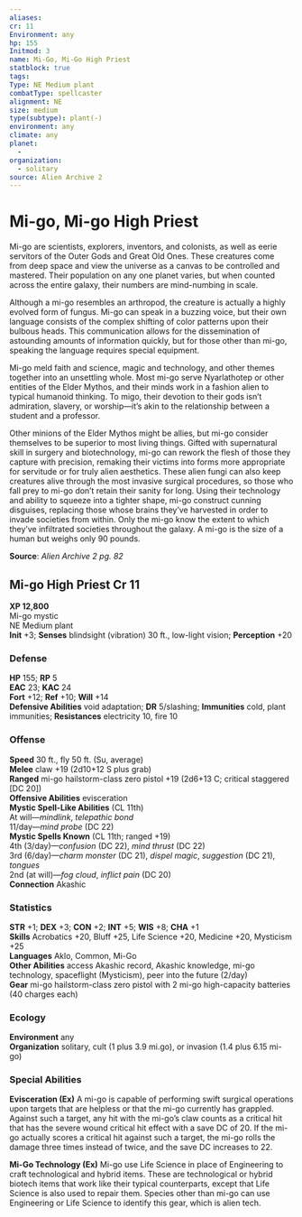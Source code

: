 ```yaml
---
aliases: 
cr: 11
Environment: any
hp: 155
Initmod: 3
name: Mi-Go, Mi-Go High Priest
statblock: true
tags: 
Type: NE Medium plant
combatType: spellcaster
alignment: NE
size: medium
type(subtype): plant(-)
environment: any
climate: any
planet:
  - 
organization:
  - solitary
source: Alien Archive 2
---
```


# Mi-go, Mi-go High Priest

Mi-go are scientists, explorers, inventors, and colonists, as well as eerie servitors of the Outer Gods and Great Old Ones. These creatures come from deep space and view the universe as a canvas to be controlled and mastered. Their population on any one planet varies, but when counted across the entire galaxy, their numbers are mind-numbing in scale.

Although a mi-go resembles an arthropod, the creature is actually a highly evolved form of fungus. Mi-go can speak in a buzzing voice, but their own language consists of the complex shifting of color patterns upon their bulbous heads. This communication allows for the dissemination of astounding amounts of information quickly, but for those other than mi-go, speaking the language requires special equipment.

Mi-go meld faith and science, magic and technology, and other themes together into an unsettling whole. Most mi-go serve Nyarlathotep or other entities of the Elder Mythos, and their minds work in a fashion alien to typical humanoid thinking. To migo, their devotion to their gods isn’t admiration, slavery, or worship—it’s akin to the relationship between a student and a professor.

Other minions of the Elder Mythos might be allies, but mi-go consider themselves to be superior to most living things. Gifted with supernatural skill in surgery and biotechnology, mi-go can rework the flesh of those they capture with precision, remaking their victims into forms more appropriate for servitude or for truly alien aesthetics. These alien fungi can also keep creatures alive through the most invasive surgical procedures, so those who fall prey to mi-go don’t retain their sanity for long. Using their technology and ability to squeeze into a tighter shape, mi-go construct cunning disguises, replacing those whose brains they’ve harvested in order to invade societies from within. Only the mi-go know the extent to which they’ve infiltrated societies throughout the galaxy. A mi-go is the size of a human but weighs only 90 pounds.

**Source**:  _Alien Archive 2 pg. 82_

## Mi-go High Priest Cr 11

**XP 12,800**  
Mi-go mystic  
NE Medium plant  
**Init** +3; **Senses** blindsight (vibration) 30 ft., low-light vision; **Perception** +20  

### Defense

**HP** 155; **RP** 5  
**EAC** 23; **KAC** 24  
**Fort** +12; **Ref** +10; **Will** +14  
**Defensive Abilities** void adaptation; **DR** 5/slashing; **Immunities** cold, plant immunities; **Resistances** electricity 10, fire 10  

### Offense

**Speed** 30 ft., fly 50 ft. (Su, average)  
**Melee** claw +19 (2d10+12 S plus grab)  
**Ranged** mi-go hailstorm-class zero pistol +19 (2d6+13 C; critical staggered \[DC 20\])  
**Offensive Abilities** evisceration  
**Mystic Spell-Like Abilities** (CL 11th)  
At will—_mindlink_, _telepathic bond_  
11/day—_mind probe_ (DC 22)  
**Mystic Spells Known** (CL 11th; ranged +19)  
4th (3/day)—_confusion_ (DC 22), _mind thrust_ (DC 22)  
3rd (6/day)—_charm monster_ (DC 21), _dispel magic_, _suggestion_ (DC 21), _tongues_  
2nd (at will)—_fog cloud_, _inflict pain_ (DC 20)  
**Connection** Akashic

### Statistics

**STR** +1; **DEX** +3; **CON** +2; **INT** +5; **WIS** +8; **CHA** +1  
**Skills** Acrobatics +20, Bluff +25, Life Science +20, Medicine +20, Mysticism +25  
**Languages** Aklo, Common, Mi-Go  
**Other Abilities** access Akashic record, Akashic knowledge, mi-go technology, spaceflight (Mysticism), peer into the future (2/day)  
**Gear** mi-go hailstorm-class zero pistol with 2 mi-go high-capacity batteries (40 charges each)

### Ecology

**Environment** any  
**Organization** solitary, cult (1 plus 3.9 mi.go), or invasion (1.4 plus 6.15 mi-go)

### Special Abilities

**Evisceration (Ex)** A mi-go is capable of performing swift surgical operations upon targets that are helpless or that the mi-go currently has grappled. Against such a target, any hit with the mi-go’s claw counts as a critical hit that has the severe wound critical hit effect with a save DC of 20. If the mi-go actually scores a critical hit against such a target, the mi-go rolls the damage three times instead of twice, and the save DC increases to 22.

**Mi-Go Technology (Ex)** Mi-go use Life Science in place of Engineering to craft technological and hybrid items. These are technological or hybrid biotech items that work like their typical counterparts, except that Life Science is also used to repair them. Species other than mi-go can use Engineering or Life Science to identify this gear, which is alien tech.


